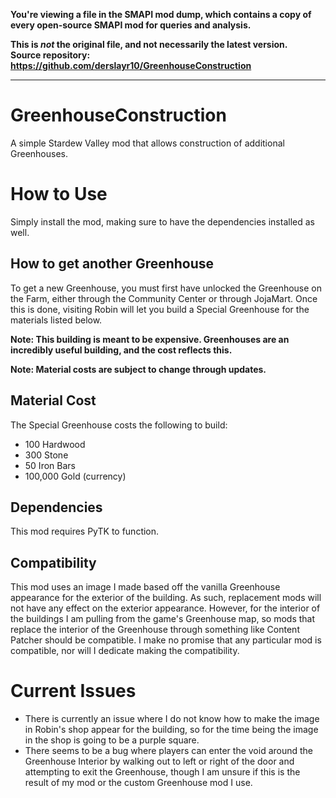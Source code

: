 **You're viewing a file in the SMAPI mod dump, which contains a copy of every open-source SMAPI mod
for queries and analysis.**

**This is _not_ the original file, and not necessarily the latest version.**  
**Source repository: https://github.com/derslayr10/GreenhouseConstruction**

----

# GreenhouseConstruction
A simple Stardew Valley mod that allows construction of additional Greenhouses.

# How to Use
Simply install the mod, making sure to have the dependencies installed as well.

## How to get another Greenhouse
To get a new Greenhouse, you must first have unlocked the Greenhouse on the Farm, either through the Community Center or through JojaMart. Once this is done, visiting Robin will let you build a Special Greenhouse for the materials listed below.

**Note: This building is meant to be expensive. Greenhouses are an incredibly useful building, and the cost reflects this.**

**Note: Material costs are subject to change through updates.**

## Material Cost
The Special Greenhouse costs the following to build:
* 100 Hardwood
* 300 Stone
* 50 Iron Bars
* 100,000 Gold (currency)

## Dependencies
This mod requires PyTK to function.

## Compatibility
This mod uses an image I made based off the vanilla Greenhouse appearance for the exterior of the building. As such, replacement mods will not have any effect on the exterior appearance. However, for the interior of the buildings I am pulling from the game's Greenhouse map, so mods that replace the interior of the Greenhouse through something like Content Patcher should be compatible. I make no promise that any particular mod is compatible, nor will I dedicate making the compatibility.

# Current Issues
* There is currently an issue where I do not know how to make the image in Robin's shop appear for the building, so for the time being the image in the shop is going to be a purple square.
* There seems to be a bug where players can enter the void around the Greenhouse Interior by walking out to left or right of the door and attempting to exit the Greenhouse, though I am unsure if this is the result of my mod or the custom Greenhouse mod I use.

